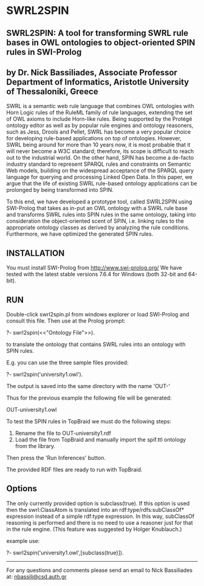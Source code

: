 # SWRL2SPIN
SWRL2SPIN: A tool for transforming SWRL rule bases in OWL ontologies to object-oriented SPIN rules in SWI-Prolog
----------------------------------------------------------------------------------------------------------------
by Dr. Nick Bassiliades, Associate Professor
Department of Informatics, Aristotle University of Thessaloniki, Greece
----------------------------------------------------------------------------------------------------------------
SWRL is a semantic web rule language that combines OWL ontologies with Horn Logic rules of the RuleML family of rule languages, extending the set of OWL axioms to include Horn-like rules. Being supported by the
Protégé ontology editor as well as by popular rule engines and ontology reasoners, such as Jess, Drools and Pellet, SWRL has become a very popular choice for developing rule-based applications on top of
ontologies. However, SWRL being around for more than 10 years now, it is most probable that it will never become a W3C standard; therefore, its scope is difficult to reach out to the industrial world. On the
other hand, SPIN has become a de-facto industry standard to represent SPARQL rules and constraints on Semantic Web models, building on the widespread acceptance of the SPARQL query language for querying and
processing Linked Open Data. In this paper, we argue that the life of existing SWRL rule-based ontology applications can be prolonged by being transformed into SPIN.

To this end, we have developed a prototype tool, called SWRL2SPIN using SWI-Prolog that takes as in-put an OWL ontology with a SWRL rule base and transforms SWRL rules into SPIN rules in the same ontology, taking
into consideration the object-oriented scent of SPIN, i.e. linking rules to the appropriate ontology classes as derived by analyzing the rule conditions. Furthermore, we have optimized the generated SPIN rules.

INSTALLATION
------------
You must install SWI-Prolog from http://www.swi-prolog.org/
We have tested with the latest stable versions 7.6.4 for Windows (both 32-bit and 64-bit).

RUN
---
Double-click swrl2spin.pl from windows explorer or load SWI-Prolog and consult this file.
Then use at the Prolog prompt:

?- swrl2spin(<<"Ontology File">>).

to translate the ontology that contains SWRL rules into an ontology with SPIN rules.

E.g. you can use the three sample files provided:

?-  swrl2spin('university1.owl').

The output is saved into the same directory with the name
'OUT-<Ontology File>'

Thus for the previous example the following file will be generated:

OUT-university1.owl

To test the SPIN rules in TopBraid we must do the following steps:
1) Rename the file to OUT-university1.rdf
2) Load the file from TopBraid and manually import the spif.ttl ontology from the library.

Then press the 'Run Inferences' button.

The provided RDF files are ready to run with TopBraid.

Options
-------
The only currently provided option is subclass(true).
If this option is used then the swrl:ClassAtom is translated into an rdf:type/rdfs:subClassOf* expression instead of a simple rdf:type expression.
In this way, subClassOf reasoning is performed and there is no need to use a reasoner just for that in the rule engine.
(This feature was suggested by Holger Knublauch.)

example use:

?-  swrl2spin('university1.owl',[subclass(true)]).

---------------------
For any questions and comments please send an email to Nick Bassiliades at: nbassili@csd.auth.gr
